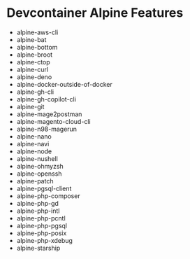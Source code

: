 # Devcontainer Alpine Features

- alpine-aws-cli
- alpine-bat
- alpine-bottom
- alpine-broot
- alpine-ctop
- alpine-curl
- alpine-deno
- alpine-docker-outside-of-docker
- alpine-gh-cli
- alpine-gh-copilot-cli
- alpine-git
- alpine-mage2postman
- alpine-magento-cloud-cli
- alpine-n98-magerun
- alpine-nano
- alpine-navi
- alpine-node
- alpine-nushell
- alpine-ohmyzsh
- alpine-openssh
- alpine-patch
- alpine-pgsql-client
- alpine-php-composer
- alpine-php-gd
- alpine-php-intl
- alpine-php-pcntl
- alpine-php-pgsql
- alpine-php-posix
- alpine-php-xdebug
- alpine-starship
